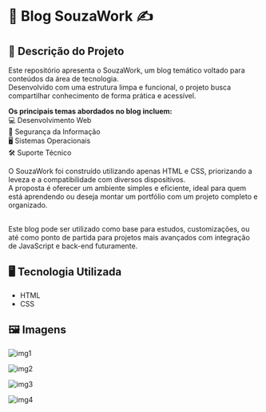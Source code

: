 # 📝 Blog SouzaWork ✍️

## 📃 Descrição do Projeto
Este repositório apresenta o SouzaWork, um blog temático voltado para conteúdos da área de tecnologia.
<br>Desenvolvido com uma estrutura limpa e funcional, o projeto busca compartilhar conhecimento de forma prática e acessível.

<b>Os principais temas abordados no blog incluem:</b>
<br>💻 Desenvolvimento Web
<br>🔐 Segurança da Informação
<br>🖥 Sistemas Operacionais
<br>🛠 Suporte Técnico

O SouzaWork foi construído utilizando apenas HTML e CSS, priorizando a leveza e a compatibilidade com diversos dispositivos.
<br>A proposta é oferecer um ambiente simples e eficiente, ideal para quem está aprendendo ou deseja montar um portfólio com um projeto completo e organizado.

<br>Este blog pode ser utilizado como base para estudos, customizações, ou até como ponto de partida para projetos mais avançados com integração de JavaScript e back-end futuramente.

## 🖥️ Tecnologia Utilizada
- HTML
- CSS

## 🖼️ Imagens
![img1](https://github.com/user-attachments/assets/3a5ac9e6-4d2c-40b4-baba-f777edaecd1d)

![img2](https://github.com/user-attachments/assets/110c743b-a0ca-4ce6-a9df-8f27ab3fbd72)

![img3](https://github.com/user-attachments/assets/03f81266-6989-49a7-895e-d91b2faba861)

![img4](https://github.com/user-attachments/assets/9c3b85fb-deee-4f9d-860f-6e1a226569da)
